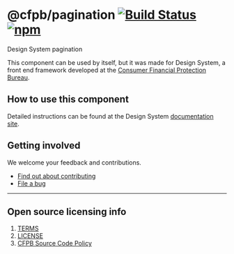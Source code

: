 # @cfpb/pagination [![Build Status](https://img.shields.io/travis/cfpb/design-system.svg)](https://travis-ci.org/cfpb/design-system) [![npm](https://img.shields.io/npm/v/@cfpb/pagination.svg?style=flat-square)](https://www.npmjs.com/package/@cfpb/pagination)

Design System pagination

This component can be used by itself, but it was made for Design System,
a front end framework developed at the
[Consumer Financial Protection Bureau](https://consumerfinance.gov).

## How to use this component

Detailed instructions can be found at the Design System
[documentation site](https://cfpb.github.io/design-system/).


## Getting involved

We welcome your feedback and contributions.

- [Find out about contributing](https://github.com/cfpb/design-system/blob/master/CONTRIBUTING.md)
- [File a bug](https://github.com/cfpb/design-system/issues/new?labels=bug)

---

## Open source licensing info
1. [TERMS](TERMS.md)
2. [LICENSE](LICENSE)
3. [CFPB Source Code Policy](https://github.com/cfpb/source-code-policy/)
